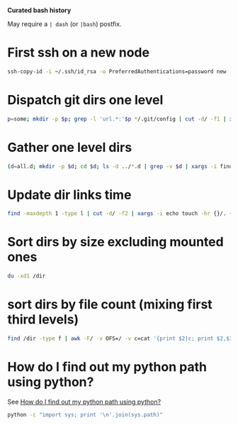 **Curated bash history**

May require a `| dash` (or `|bash`) postfix.

# First ssh on a new node

```bash
ssh-copy-id -i ~/.ssh/id_rsa -o PreferredAuthentications=password new
```

# Dispatch git dirs one level

```bash
p=some; mkdir -p $p; grep -l 'url.*:'$p */.git/config | cut -d/ -f1 | xargs echo mv -t $p.d/
```

# Gather one level dirs

```bash
(d=all.d; mkdir -p $d; cd $d; ls -d ../*.d | grep -v $d | xargs -i find {} -type d -mindepth 1 -maxdepth 1 | xargs -i echo ln -s {})
```

# Update dir links time

```bash
find -maxdepth 1 -type l | cut -d/ -f2 | xargs -i echo touch -hr {}/. {}
```

# Sort dirs by size excluding mounted ones

```bash
du -xd1 /dir
```

# sort dirs by file count (mixing first third levels)

```bash
find /dir -type f | awk -F/ -v OFS=/ -v c=cat '{print $2|c; print $2,$3|c; print $2,$3,$4|c}' | sort | uniq -c | sort -nr | awk '$1>1'
```

# How do I find out my python path using python?

[How do I find out my python path using python?]:
	http://stackoverflow.com/questions/1489599/how-do-i-find-out-my-python-path-using-python "stackoverflow"

See [How do I find out my python path using python?][]

```bash
python -c "import sys; print '\n'.join(sys.path)"
```
